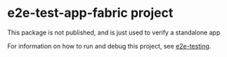 # e2e-test-app-fabric project

This package is not published, and is just used to verify a standalone app

For information on how to run and debug this project, see [e2e-testing](https://github.com/microsoft/react-native-windows/blob/main/docs/e2e-testing.md).